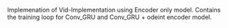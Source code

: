 Implemenation of Vid-Implementation using Encoder only model. 
Contains the training loop for Conv_GRU and Conv_GRU + odeint encoder model. 
